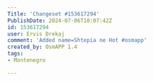 ```yaml
---
Title: 'Changeset #153617294'
PublishDate: 2024-07-06T10:07:42Z
id: 153617294
user: Ervis Drekaj
comment: 'Added name=Shtepia ne Hot #osmapp'
created_by: OsmAPP 1.4
tags:
- Montenegro

---
```


